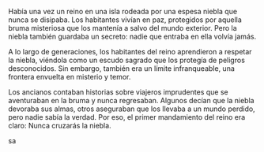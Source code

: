 Había una vez un reino en una isla rodeada por una espesa niebla que nunca se disipaba. Los habitantes vivían en paz, protegidos por aquella bruma misteriosa que los mantenía a salvo del mundo exterior. Pero la niebla también guardaba un secreto: nadie que entraba en ella volvía jamás.

A lo largo de generaciones, los habitantes del reino aprendieron a respetar la niebla, viéndola como un escudo sagrado que los protegía de peligros desconocidos. Sin embargo, también era un límite infranqueable, una frontera envuelta en misterio y temor.

Los ancianos contaban historias sobre viajeros imprudentes que se aventuraban en la bruma y nunca regresaban. Algunos decían que la niebla devoraba sus almas, otros aseguraban que los llevaba a un mundo perdido, pero nadie sabía la verdad. Por eso, el primer mandamiento del reino era claro: Nunca cruzarás la niebla.

 sa